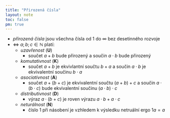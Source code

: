 ```yaml
---
title: "Přirozená čísla"
layout: note
toc: false
pm: true
---
```

- _přirozená čísla_ jsou všechna čísla od $1$ do $\infty$ bez desetinného rozvoje
- <=> $a;b;c \in \mathbb {N}$ platí:
    - _uzavřenost_ (**U**)
        - součet $a+b$ bude přirozený a součin $a\cdot b$ bude přirozený
    - _komutativnost_ (**K**)
        - součet $a+b$ je ekvivlantní součtu $b+a$ a součin $a\cdot b$ je ekvivalentní součinu $b\cdot a$
    - _asociativnost_ (**A**)
        - součet $a+(b+c)$ je ekvivalentní součtu $(a+b)+c$ a součin $a\cdot(b\cdot c)$ bude ekvivalentní součinu $(a\cdot b)\cdot c$
    - _distributivnost_ (**D**)
        - výraz $a\cdot(b+c)$ je roven výrazu $a\cdot b+a\cdot c$
    - _neturálnost_ (**N**)
        - číslo $1$ při násobení je vzhledem k výsledku netruální ergo $1a=a$